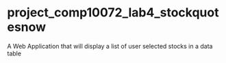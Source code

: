 # project_comp10072_lab4_stockquotesnow
A Web Application that will display a list of user selected stocks in a data table
